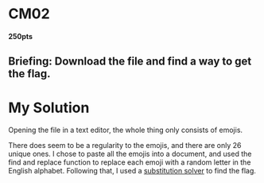 # CM02
  #### 250pts
## Briefing: Download the file and find a way to get the flag.

# My Solution
Opening the file in a text editor, the whole thing only consists of emojis.

There does seem to be a regularity to the emojis, and there are only 26 unique ones. I chose to paste all the emojis into a document, and used the find and replace function to replace each emoji with a random letter in the English alphabet. Following that, I used a [substitution solver](https://www.guballa.de/substitution-solver) to find the flag. 
